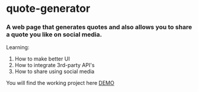 # quote-generator
### A web page that generates quotes and also allows you to share a quote you like on social media.

Learning:
1. How to make better UI
2. How to integrate 3rd-party API's
3. How to share using social media

You will find the working project here [DEMO](https://suman-gupta.github.io/quote-generator)
